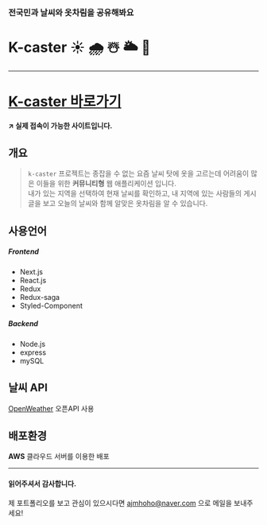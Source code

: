 ### 전국민과 날씨와 옷차림을 공유해봐요

# K-caster ☀️ 🌧 ☃️ 🌥 🌈

---

# [K-caster 바로가기](http://kcaster.com/)

#### ↗️ 실제 접속이 가능한 사이트입니다.

## 개요

> `k-caster` 프로젝트는 종잡을 수 없는 요즘 날씨 탓에 옷을 고르는데 어려움이 많은 이들을 위한 **커뮤니티형** 웹 애플리케이션 입니다.  
> 내가 있는 지역을 선택하여 현재 날씨를 확인하고, 내 지역에 있는 사람들의 게시글을 보고 오늘의 날씨와 함께 알맞은 옷차림을 알 수 있습니다.

## 사용언어

##### Frontend

- Next.js
- React.js
- Redux
- Redux-saga
- Styled-Component

##### Backend

- Node.js
- express
- mySQL

## 날씨 API

[OpenWeather](https://openweathermap.org/) 오픈API 사용

## 배포환경

**AWS** 클라우드 서버를 이용한 배포

---

#### 읽어주셔서 감사합니다.

제 포트폴리오를 보고 관심이 있으시다면 <ajmhoho@naver.com> 으로 메일을 보내주세요!
